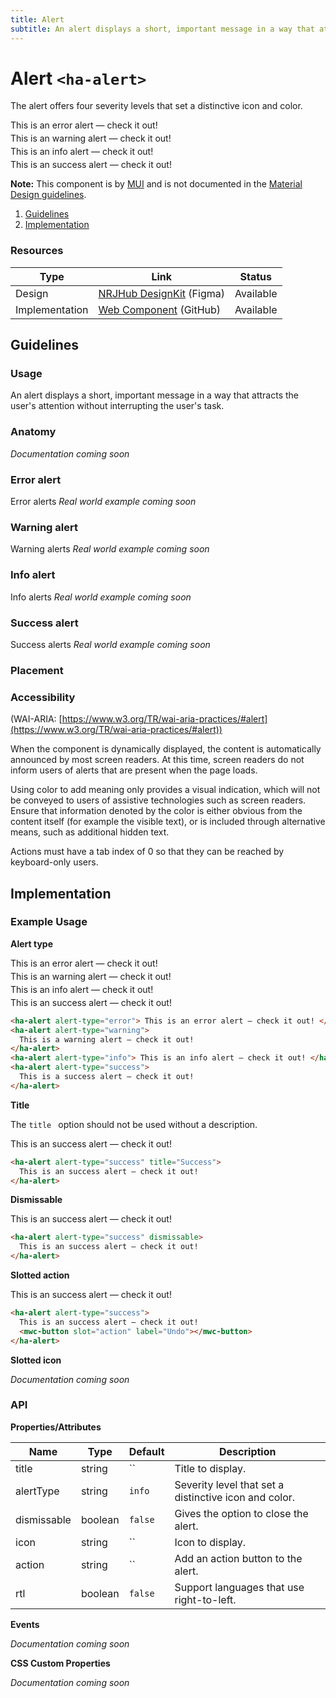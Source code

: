 ```yaml
---
title: Alert
subtitle: An alert displays a short, important message in a way that attracts the user's attention without interrupting the user's task.
---
```


<style>
  ha-alert {
    display: block;
    margin: 4px 0;
  }
</style>

# Alert `<ha-alert>`

The alert offers four severity levels that set a distinctive icon and color.

<ha-alert alert-type="error">
  This is an error alert — check it out!
</ha-alert>

<ha-alert alert-type="warning">
  This is an warning alert — check it out!
</ha-alert>

<ha-alert alert-type="info">
  This is an info alert — check it out!
</ha-alert>

<ha-alert alert-type="success">
  This is an success alert — check it out!
</ha-alert>

**Note:** This component is by <a href="https://mui.com/components/alert/" rel="noopener noreferrer" target="_blank">MUI</a> and is not documented in the <a href="https://material.io" rel="noopener noreferrer" target="_blank">Material Design guidelines</a>.

1. [Guidelines](#guidelines)
2. [Implementation](#implementation)

### Resources

| Type           | Link                                                                                                                                                                      | Status    |
| -------------- | ------------------------------------------------------------------------------------------------------------------------------------------------------------------------- | --------- |
| Design         | <a href="https://www.figma.com/community/file/967153512097289521/Home-Assistant-DesignKit" rel="noopener noreferrer" target="_blank">NRJHub DesignKit</a> (Figma) | Available |
| Implementation | <a href="https://github.com/home-assistant/frontend/blob/dev/src/components/ha-alert.ts" rel="noopener noreferrer" target="_blank">Web Component</a> (GitHub)             | Available |

## Guidelines

### Usage

An alert displays a short, important message in a way that attracts the user's attention without interrupting the user's task.

### Anatomy

_Documentation coming soon_

### Error alert

Error alerts
_Real world example coming soon_

### Warning alert

Warning alerts
_Real world example coming soon_

### Info alert

Info alerts
_Real world example coming soon_

### Success alert

Success alerts
_Real world example coming soon_

### Placement

### Accessibility

(WAI-ARIA: [https://www.w3.org/TR/wai-aria-practices/#alert](https://www.w3.org/TR/wai-aria-practices/#alert))

When the component is dynamically displayed, the content is automatically announced by most screen readers. At this time, screen readers do not inform users of alerts that are present when the page loads.

Using color to add meaning only provides a visual indication, which will not be conveyed to users of assistive technologies such as screen readers. Ensure that information denoted by the color is either obvious from the content itself (for example the visible text), or is included through alternative means, such as additional hidden text.

Actions must have a tab index of 0 so that they can be reached by keyboard-only users.

## Implementation

### Example Usage

**Alert type**

<ha-alert alert-type="error">
  This is an error alert — check it out!
</ha-alert>

<ha-alert alert-type="warning">
  This is an warning alert — check it out!
</ha-alert>

<ha-alert alert-type="info">
  This is an info alert — check it out!
</ha-alert>

<ha-alert alert-type="success">
  This is an success alert — check it out!
</ha-alert>

```html
<ha-alert alert-type="error"> This is an error alert — check it out! </ha-alert>
<ha-alert alert-type="warning">
  This is a warning alert — check it out!
</ha-alert>
<ha-alert alert-type="info"> This is an info alert — check it out! </ha-alert>
<ha-alert alert-type="success">
  This is a success alert — check it out!
</ha-alert>
```

**Title**

The `title ` option should not be used without a description.

<ha-alert alert-type="success" title="Success">
  This is an success alert — check it out!
</ha-alert>

```html
<ha-alert alert-type="success" title="Success">
  This is an success alert — check it out!
</ha-alert>
```

**Dismissable**

<ha-alert alert-type="success" dismissable>
  This is an success alert — check it out!
</ha-alert>

```html
<ha-alert alert-type="success" dismissable>
  This is an success alert — check it out!
</ha-alert>
```

**Slotted action**

<ha-alert alert-type="success">
  This is an success alert — check it out!
  <mwc-button slot="action" label="Undo"></mwc-button>
</ha-alert>

```html
<ha-alert alert-type="success">
  This is an success alert — check it out!
  <mwc-button slot="action" label="Undo"></mwc-button>
</ha-alert>
```

**Slotted icon**

_Documentation coming soon_

### API

**Properties/Attributes**

| Name        | Type    | Default | Description                                           |
| ----------- | ------- | ------- | ----------------------------------------------------- |
| title       | string  | ``      | Title to display.                                     |
| alertType   | string  | `info`  | Severity level that set a distinctive icon and color. |
| dismissable | boolean | `false` | Gives the option to close the alert.                  |
| icon        | string  | ``      | Icon to display.                                      |
| action      | string  | ``      | Add an action button to the alert.                    |
| rtl         | boolean | `false` | Support languages that use right-to-left.             |

**Events**

_Documentation coming soon_

**CSS Custom Properties**

_Documentation coming soon_
